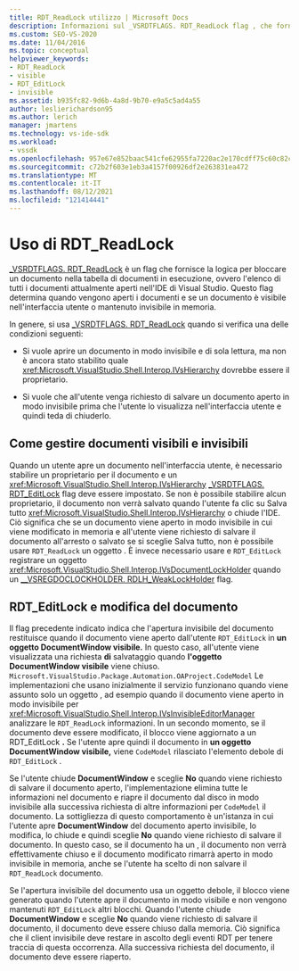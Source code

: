 ```yaml
---
title: RDT_ReadLock utilizzo | Microsoft Docs
description: Informazioni sul _VSRDTFLAGS. RDT_ReadLock flag , che fornisce la logica per bloccare un documento nella tabella dei documenti in esecuzione.
ms.custom: SEO-VS-2020
ms.date: 11/04/2016
ms.topic: conceptual
helpviewer_keywords:
- RDT_ReadLock
- visible
- RDT_EditLock
- invisible
ms.assetid: b935fc82-9d6b-4a8d-9b70-e9a5c5ad4a55
author: leslierichardson95
ms.author: lerich
manager: jmartens
ms.technology: vs-ide-sdk
ms.workload:
- vssdk
ms.openlocfilehash: 957e67e852baac541cfe62955fa7220ac2e170cdff75c60c82cc58a357396c00
ms.sourcegitcommit: c72b2f603e1eb3a4157f00926df2e263831ea472
ms.translationtype: MT
ms.contentlocale: it-IT
ms.lasthandoff: 08/12/2021
ms.locfileid: "121414441"
---
```

# <a name="rdt_readlock-usage"></a>Uso di RDT_ReadLock

[_VSRDTFLAGS. RDT_ReadLock](<xref:Microsoft.VisualStudio.Shell.Interop._VSRDTFLAGS.RDT_ReadLock>) è un flag che fornisce la logica per bloccare un documento nella tabella di documenti in esecuzione, ovvero l'elenco di tutti i documenti attualmente aperti nell'IDE di Visual Studio. Questo flag determina quando vengono aperti i documenti e se un documento è visibile nell'interfaccia utente o mantenuto invisibile in memoria.

In genere, si usa [_VSRDTFLAGS. RDT_ReadLock](<xref:Microsoft.VisualStudio.Shell.Interop._VSRDTFLAGS.RDT_ReadLock>) quando si verifica una delle condizioni seguenti:

- Si vuole aprire un documento in modo invisibile e di sola lettura, ma non è ancora stato stabilito quale <xref:Microsoft.VisualStudio.Shell.Interop.IVsHierarchy> dovrebbe essere il proprietario.

- Si vuole che all'utente venga richiesto di salvare un documento aperto in modo invisibile prima che l'utente lo visualizza nell'interfaccia utente e quindi teda di chiuderlo.

## <a name="how-to-manage-visible-and-invisible-documents"></a>Come gestire documenti visibili e invisibili

Quando un utente apre un documento nell'interfaccia utente, è necessario stabilire un proprietario per il documento e un <xref:Microsoft.VisualStudio.Shell.Interop.IVsHierarchy> [_VSRDTFLAGS. RDT_EditLock](<xref:Microsoft.VisualStudio.Shell.Interop._VSRDTFLAGS.RDT_EditLock>) flag deve essere impostato. Se non è possibile stabilire alcun proprietario, il documento non verrà salvato quando l'utente fa clic su Salva tutto <xref:Microsoft.VisualStudio.Shell.Interop.IVsHierarchy> o chiude  l'IDE. Ciò significa che se un documento viene aperto in modo invisibile in cui viene modificato in  memoria e all'utente viene richiesto di salvare il documento all'arresto o salvato se si sceglie Salva tutto, non è possibile usare `RDT_ReadLock` un oggetto . È invece necessario usare e `RDT_EditLock` registrare un oggetto <xref:Microsoft.VisualStudio.Shell.Interop.IVsDocumentLockHolder> quando un [__VSREGDOCLOCKHOLDER. RDLH_WeakLockHolder](<xref:Microsoft.VisualStudio.Shell.Interop.__VSREGDOCLOCKHOLDER.RDLH_WeakLockHolder>) flag.

## <a name="rdt_editlock-and-document-modification"></a>RDT_EditLock e modifica del documento

Il flag precedente indicato indica che l'apertura invisibile del documento restituisce quando il documento viene aperto dall'utente `RDT_EditLock` in **un oggetto DocumentWindow visibile.** In questo caso, all'utente viene visualizzata una richiesta **di** salvataggio quando **l'oggetto DocumentWindow visibile** viene chiuso. `Microsoft.VisualStudio.Package.Automation.OAProject.CodeModel` Le implementazioni che usano inizialmente il servizio funzionano quando viene assunto solo un oggetto , ad esempio quando il documento viene aperto in modo invisibile per <xref:Microsoft.VisualStudio.Shell.Interop.IVsInvisibleEditorManager> analizzare le `RDT_ReadLock` informazioni. In un secondo momento, se il documento deve essere modificato, il blocco viene aggiornato a un RDT_EditLock **.** Se l'utente apre quindi il documento in **un oggetto DocumentWindow visibile,** viene `CodeModel` rilasciato l'elemento debole di `RDT_EditLock` .

Se l'utente chiude **DocumentWindow** e sceglie **No** quando viene richiesto di salvare il documento aperto, l'implementazione elimina tutte le informazioni nel documento e riapre il documento dal disco in modo invisibile alla successiva richiesta di altre informazioni per `CodeModel` il documento. La sottigliezza di questo comportamento è un'istanza in cui l'utente apre **DocumentWindow** del documento aperto invisibile, lo modifica, lo chiude e quindi sceglie **No** quando viene richiesto di salvare il documento. In questo caso, se il documento ha un , il documento non verrà effettivamente chiuso e il documento modificato rimarrà aperto in modo invisibile in memoria, anche se l'utente ha scelto di non salvare il `RDT_ReadLock` documento.

Se l'apertura invisibile del documento usa un oggetto debole, il blocco viene generato quando l'utente apre il documento in modo visibile e non vengono mantenuti `RDT_EditLock` altri blocchi. Quando l'utente chiude **DocumentWindow** e sceglie **No** quando viene richiesto di salvare il documento, il documento deve essere chiuso dalla memoria. Ciò significa che il client invisibile deve restare in ascolto degli eventi RDT per tenere traccia di questa occorrenza. Alla successiva richiesta del documento, il documento deve essere riaperto.
